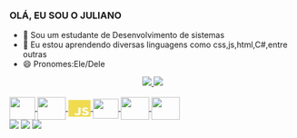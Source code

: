 ### OLÁ, EU SOU O JULIANO

 


- 🔭 Sou um estudante de Desenvolvimento de sistemas
- 🌱 Eu estou aprendendo diversas linguagens como css,js,html,C#,entre outras
- 😄 Pronomes:Ele/Dele


<div align="center">
  <a href="https://github.com/JUJUGAMEPLAYS13">
  <img height="150em" src="https://github-readme-stats.vercel.app/api?username=JUJUGAMEPLAYS13&show_icons=true&theme=dark&include_all_commits=true&count_private=true"/>
  <img height="150em" src="https://github-readme-stats.vercel.app/api/top-langs/?username=JUJUGAMEPLAYS13&layout=compact&langs_count=7&theme=dark"/>
</div>
 
 <div style="display: inline_block"><br>
  <img align="center" height="40" width="45" src="https://cdn.jsdelivr.net/gh/devicons/devicon/icons/html5/html5-plain-wordmark.svg">
  <img align="center" height="40" width="50" src="https://cdn.jsdelivr.net/gh/devicons/devicon/icons/css3/css3-plain-wordmark.svg" />
  <img align="center"  height="30" width="40" src="https://raw.githubusercontent.com/devicons/devicon/master/icons/javascript/javascript-plain.svg">
  <img align="center"  height="35" width="45" src="https://cdn.jsdelivr.net/gh/devicons/devicon/icons/bootstrap/bootstrap-plain-wordmark.svg">
  <img align="center"  height="40" width="50" src="https://cdn.jsdelivr.net/gh/devicons/devicon/icons/jquery/jquery-plain-wordmark.svg">
  <img align="center"  height="40" width="50" src="https://cdn.jsdelivr.net/gh/devicons/devicon/icons/csharp/csharp-line.svg">   
</div>

   
  <div>
     <a href = "julianoyamada2005@gmail.com"><img src=https://img.shields.io/badge/Gmail-D14836?style=for-the-badge&logo=gmail&logoColor=white></a>
     <a href = "juliano.yamada@etec.sp.gov.br"><img src=https://img.shields.io/badge/Microsoft_Outlook-0078D4?style=for-the-badge&logo=microsoft-outlook&logoColor=white></a>
    <a href = "https://github.com/JUJUGAMEPLAYS13"><img src=https://img.shields.io/badge/GitHub-100000?style=for-the-badge&logo=github&logoColor=white></a>
  </div>
